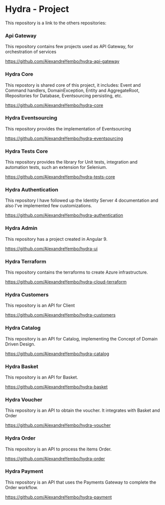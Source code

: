 # Hydra - Project
This repository is a link to the others repositories:

### Api Gateway

This repository contains few projects used as API Gateway, for orchestration of services

https://github.com/AlexandreYembo/hydra-api-gateway

### Hydra Core

This repostory is shared core of this project, it includes: Event and Command handlers, DomainException, Entity and AggregateRoot, IRepositories for Database, Eventsourcing persisting, etc.

https://github.com/AlexandreYembo/hydra-core

### Hydra Eventsourcing

This repository provides the implementation of Eventsourcing

https://github.com/AlexandreYembo/hydra-eventsourcing

### Hydra Tests Core

This repository provides the library for Unit tests, integration and automation tests, such an extension for Selenium.

https://github.com/AlexandreYembo/hydra-tests-core



### Hydra Authentication

This repository I have followed up the Identity Server 4 documentation and also I've implemented few customizations.

https://github.com/AlexandreYembo/hydra-authentication

### Hydra Admin

This repository has a project created in Angular 9.

https://github.com/AlexandreYembo/hydra-ui

### Hydra Terraform

This repository contains the terraforms to create Azure infrastructure.

https://github.com/AlexandreYembo/hydra-cloud-terraform

### Hydra Customers

This repository is an API for Client

https://github.com/AlexandreYembo/hydra-customers

### Hydra Catalog

This repository is an API for Catalog, implementing the Concept of Domain Driven Design.

https://github.com/AlexandreYembo/hydra-catalog

### Hydra Basket

This repository is an API for Basket.

https://github.com/AlexandreYembo/hydra-basket

### Hydra Voucher

This repository is an API to obtain the voucher. It integrates with Basket and Order

https://github.com/AlexandreYembo/hydra-voucher

### Hydra Order

This repository is an API to process the items Order.

https://github.com/AlexandreYembo/hydra-order

### Hydra Payment

This repository is an API that uses the Payments Gateway to complete the Order workflow.

https://github.com/AlexandreYembo/hydra-payment
